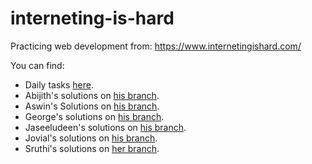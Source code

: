 # interneting-is-hard

Practicing web development from: <https://www.internetingishard.com/>

You can find:

- Daily tasks [here][1].
- Abijith's solutions on [his branch][2].
- Aswin's Solutions on [his branch][3].
- George's solutions on [his branch][4].
- Jaseeludeen's solutions on [his branch][5].
- Jovial's solutions on [his branch][6].
- Sruthi's solutions on [her branch][7].

[1]: https://github.com/joe733/interneting-is-hard/tree/tasks
[2]: https://github.com/joe733/interneting-is-hard/tree/abijith
[3]: https://github.com/joe733/interneting-is-hard/tree/aswin
[4]: https://github.com/joe733/interneting-is-hard/tree/george
[5]: https://github.com/joe733/interneting-is-hard/tree/jaseel
[6]: https://github.com/joe733/interneting-is-hard/tree/jovial
[7]: https://github.com/joe733/interneting-is-hard/tree/sruthi
